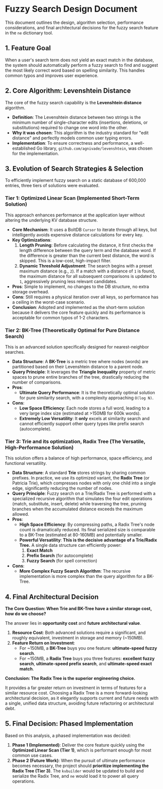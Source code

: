 # Fuzzy Search Design Document

This document outlines the design, algorithm selection, performance considerations, and final architectural decisions for the fuzzy search feature in the `ne` dictionary tool.

## 1. Feature Goal

When a user's search term does not yield an exact match in the database, the system should automatically perform a fuzzy search to find and suggest the most likely correct word based on spelling similarity. This handles common typos and improves user experience.

## 2. Core Algorithm: Levenshtein Distance

The core of the fuzzy search capability is the **Levenshtein distance** algorithm.

-   **Definition**: The Levenshtein distance between two strings is the minimum number of single-character edits (insertions, deletions, or substitutions) required to change one word into the other.
-   **Why it was chosen**: This algorithm is the industry standard for "edit distance" and perfectly models common user typing errors.
-   **Implementation**: To ensure correctness and performance, a well-established Go library, `github.com/agnivade/levenshtein`, was chosen for the implementation.

## 3. Evolution of Search Strategies & Selection

To efficiently implement fuzzy search on a static database of 600,000 entries, three tiers of solutions were evaluated.

### Tier 1: Optimized Linear Scan (Implemented Short-Term Solution)

This approach enhances performance at the application layer without altering the underlying KV database structure.

-   **Core Mechanism**: It uses a BoltDB `Cursor` to iterate through all keys, but intelligently avoids expensive distance calculations for every key.
-   **Key Optimizations**:
    1.  **Length Pruning**: Before calculating the distance, it first checks the length difference between the query term and the database word. If the difference is greater than the current best distance, the word is skipped. This is a low-cost, high-impact filter.
    2.  **Dynamic Threshold Adjustment**: The search begins with a preset maximum distance (e.g., `2`). If a match with a distance of `1` is found, the maximum distance for all subsequent comparisons is updated to `1`, aggressively pruning less relevant candidates.
-   **Pros**: Simple to implement, no changes to the DB structure, no extra storage overhead.
-   **Cons**: Still requires a physical iteration over all keys, so performance has a ceiling in the worst-case scenario.
-   **Conclusion**: Adopted and implemented as the short-term solution because it delivers the core feature quickly and its performance is acceptable for common typos of 1-2 characters.

### Tier 2: BK-Tree (Theoretically Optimal for Pure Distance Search)

This is an advanced solution specifically designed for nearest-neighbor searches.

-   **Data Structure**: A **BK-Tree** is a metric tree where nodes (words) are partitioned based on their Levenshtein distance to a parent node.
-   **Query Principle**: It leverages the **Triangle Inequality** property of metric spaces to prune entire branches of the tree, drastically reducing the number of comparisons.
-   **Pros**:
    -   **Ultimate Query Performance**: It is the theoretically optimal solution for pure similarity search, with a complexity approaching `O(log N)`.
-   **Cons**:
    -   **Low Space Efficiency**: Each node stores a full word, leading to a very large index size (estimated at >150MB for 600k words).
    -   **Extremely Low Versatility**: It **only** excels at similarity search and cannot efficiently support other query types like prefix search (autocomplete).

### Tier 3: Trie and its optimization, Radix Tree (The Versatile, High-Performance Solution)

This solution offers a balance of high performance, space efficiency, and functional versatility.

-   **Data Structure**: A standard **Trie** stores strings by sharing common prefixes. In practice, we use its optimized variant, the **Radix Tree** (or Patricia Trie), which compresses nodes with only one child into a single edge, significantly reducing the number of nodes.
-   **Query Principle**: Fuzzy search on a Trie/Radix Tree is performed with a specialized recursive algorithm that simulates the four edit operations (match, substitute, insert, delete) while traversing the tree, pruning branches when the accumulated distance exceeds the maximum allowed.
-   **Pros**:
    -   **High Space Efficiency**: By compressing paths, a Radix Tree's node count is dramatically reduced. Its final serialized size is comparable to a BK-Tree (estimated at 80-160MB) and potentially smaller.
    -   **Powerful Versatility**: **This is the decisive advantage of a Trie/Radix Tree.** A single data structure can efficiently power:
        1.  **Exact Match**
        2.  **Prefix Search** (for autocomplete)
        3.  **Fuzzy Search** (for spell correction)
-   **Cons**:
    -   **More Complex Fuzzy Search Algorithm**: The recursive implementation is more complex than the query algorithm for a BK-Tree.

## 4. Final Architectural Decision

**The Core Question: When Trie and BK-Tree have a similar storage cost, how do we choose?**

The answer lies in **opportunity cost** and **future architectural value**.

1.  **Resource Cost**: Both advanced solutions require a significant, and roughly equivalent, investment in storage and memory (~150MB).
2.  **Feature Return on Investment**:
    -   For ~150MB, a **BK-Tree** buys you one feature: **ultimate-speed fuzzy search**.
    -   For ~150MB, a **Radix Tree** buys you three features: **excellent fuzzy search**, **ultimate-speed prefix search**, and **ultimate-speed exact match**.

**Conclusion: The Radix Tree is the superior engineering choice.**

It provides a far greater return on investment in terms of features for a similar resource cost. Choosing a Radix Tree is a more forward-looking architectural decision, as it elegantly supports current and future needs with a single, unified data structure, avoiding future refactoring or architectural debt.

## 5. Final Decision: Phased Implementation

Based on this analysis, a phased implementation was decided:

1.  **Phase 1 (Implemented)**: Deliver the core feature quickly using the **Optimized Linear Scan (Tier 1)**, which is performant enough for most common use cases.
2.  **Phase 2 (Future Work)**: When the pursuit of ultimate performance becomes necessary, the project should **prioritize implementing the Radix Tree (Tier 3)**. The `kvbuilder` would be updated to build and serialize the Radix Tree, and `ne` would load it to power all query operations.
